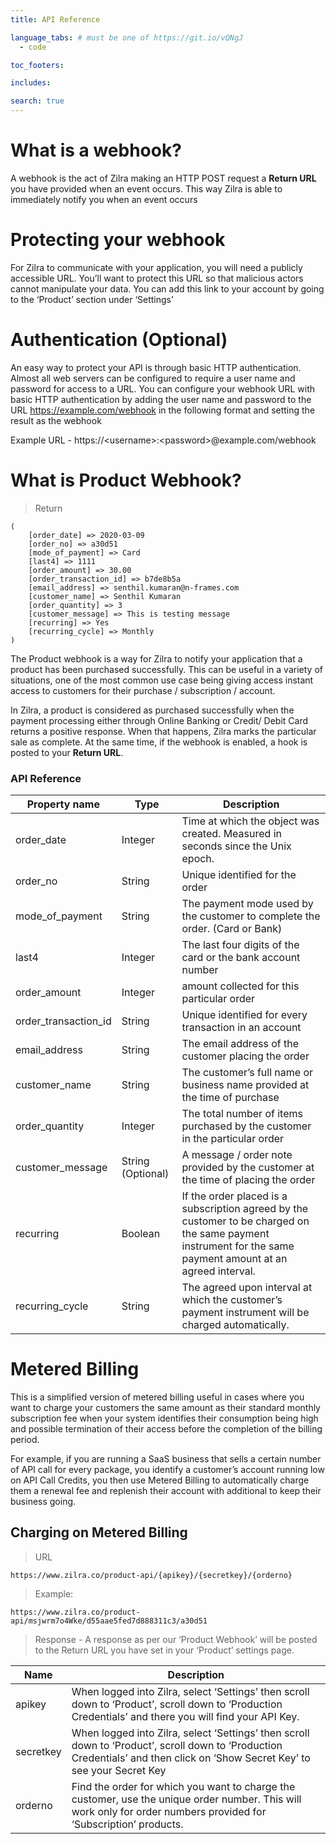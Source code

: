 ```yaml
---
title: API Reference

language_tabs: # must be one of https://git.io/vQNgJ
  - code

toc_footers:

includes:

search: true
---
```


# What is a webhook?

A webhook is the act of Zilra making an HTTP POST request a <b>Return URL</b> you have provided when an event occurs. This way Zilra is able to immediately notify you when an event occurs 

# Protecting your webhook

For Zilra to communicate with your application, you will need a publicly accessible URL. You’ll want to protect this URL so that malicious actors cannot manipulate your data. You can add this link to your account by going to the ‘Product’ section under ‘Settings’


# Authentication (Optional)

An easy way to protect your API is through basic HTTP authentication. Almost all web servers can be configured to require a user name and password for access to a URL. You can configure your webhook URL with basic HTTP authentication by adding the user name and password to the URL https://example.com/webhook in the following format and setting the result as the webhook

Example URL - https://&lt;username&gt;:&lt;password&gt;@example.com/webhook

# What is Product Webhook?

> Return

```code
(
    [order_date] => 2020-03-09
    [order_no] => a30d51
    [mode_of_payment] => Card
    [last4] => 1111
    [order_amount] => 30.00
    [order_transaction_id] => b7de8b5a
    [email_address] => senthil.kumaran@n-frames.com
    [customer_name] => Senthil Kumaran
    [order_quantity] => 3
    [customer_message] => This is testing message
    [recurring] => Yes
    [recurring_cycle] => Monthly
)
```

The Product webhook is a way for Zilra to notify your application that a product has been purchased successfully. This can be useful in a variety of situations, one of the most common use case being giving access instant access to customers for their purchase / subscription / account.

In Zilra, a product is considered as purchased successfully when the payment processing either through Online Banking or Credit/ Debit Card returns a positive response. When that happens, Zilra marks the particular sale as complete. At the same time, if the webhook is enabled, a hook is posted to your <b>Return URL</b>.
### API Reference
Property name | Type | Description
--------- | ------- | -----------
order_date | Integer | Time at which the object was created. Measured in seconds since the Unix epoch. 
order_no | String | Unique identified for the order
mode_of_payment | String | The payment mode used by the customer to complete the order. (Card or Bank)
last4 | Integer | The last four digits of the card or the bank account number
order_amount | Integer | amount collected for this particular order
order_transaction_id | String | Unique identified for every transaction in an account
email_address | String | The email address of the customer placing the order
customer_name | String | The customer’s full name or business name provided at the time of purchase
order_quantity | Integer | The total number of items purchased by the customer in the particular order
customer_message | String (Optional) | A message / order note provided by the customer at the time of placing the order
recurring | Boolean | If the order placed is a subscription agreed by the customer to be charged on the same payment instrument for the same payment amount at an agreed interval.
recurring_cycle | String | The agreed upon interval at which the customer’s payment instrument will be charged automatically.

# Metered Billing

This is a simplified version of metered billing useful in cases where you want to charge your customers the same amount as their standard monthly subscription fee when your system identifies their consumption being high and possible termination of their access before the completion of the billing period.

For example, if you are running a SaaS business that sells a certain number of API call for every package, you identify a customer’s account running low on API Call Credits, you then use Metered Billing to automatically charge them a renewal fee and replenish their account with additional to keep their business going.
  
## Charging on Metered Billing

> URL

```code
https://www.zilra.co/product-api/{apikey}/{secretkey}/{orderno}
```

> Example:

```code
https://www.zilra.co/product-api/msjwrm7o4Wke/d55aae5fed7d888311c3/a30d51
```

>Response - A response as per our ‘Product Webhook’ will be posted to the Return URL you have set in your ‘Product’ settings page.

Name | Description
--------- | -----------
apikey | When logged into Zilra, select ‘Settings’ then scroll down to ‘Product’, scroll down to ‘Production Credentials’ and there you will find your API Key.
secretkey | When logged into Zilra, select ‘Settings’ then scroll down to ‘Product’, scroll down to ‘Production Credentials’ and then click on ‘Show Secret Key’ to see your Secret Key
orderno | Find the order for which you want to charge the customer, use the unique order number. This will work only for order numbers provided for ‘Subscription’ products.